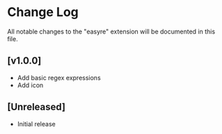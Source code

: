 # Change Log

All notable changes to the "easyre" extension will be documented in this file.

## [v1.0.0]

- Add basic regex expressions
- Add icon

## [Unreleased]

- Initial release